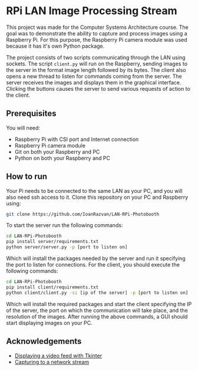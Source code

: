 # RPi LAN Image Processing Stream

This project was made for the Computer Systems Architecture course. The goal was to demonstrate the ability to capture and process images using a Raspberry Pi. For this purpose, the Raspberry Pi camera module was used because it has it's own Python package.

The project consists of two scripts communicating through the LAN using sockets. The script `client.py` will run on the Raspberry, sending images to the server in the format image length followed by its bytes. The client also opens a new thread to listen for commands coming from the server. The server receives the images and displays them in the graphical interface. Clicking the buttons causes the server to send various requests of action to the client.

## Prerequisites

You will need:

- Raspberry Pi with CSI port and Internet connection
- Raspberry Pi camera module
- Git on both your Raspberry and PC
- Python on both your Raspberry and PC

## How to run

Your Pi needs to be connected to the same LAN as your PC, and you will also need ssh access to it. Clone this repository on your PC and Raspberry using:

```bash
git clone https://github.com/IoanRazvan/LAN-RPi-Photobooth
```

To start the server run the following commands:

```bash
cd LAN-RPi-Photobooth
pip install server/requirements.txt
python server/server.py -p [port to listen on]
```

Which will install the packages needed by the server and run it specifying the port to listen for connections. For the client, you should execute the following commands:

```bash
cd LAN-RPi-Photobooth
pip install client/requirements.txt
python client/client.py -si [ip of the server] -p [port to listen on] -res [resolution of images]
```

Which will install the required packages and start the client specifying the IP of the server, the port on which the communication will take place, and the resolution of the images. After running the above commands, a GUI should start displaying images on your PC.

## Acknowledgements

- [Displaying a video feed with Tkinter](https://www.pyimagesearch.com/2016/05/30/displaying-a-video-feed-with-opencv-and-tkinter/)
- [Capturing to a network stream](https://picamera.readthedocs.io/en/release-1.13/recipes1.html#streaming-capture)